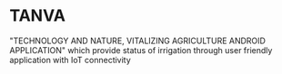 # TANVA
 "TECHNOLOGY AND NATURE, VITALIZING  AGRICULTURE ANDROID APPLICATION"  which provide status of irrigation through  user friendly application with IoT connectivity
